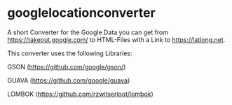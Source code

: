 # googlelocationconverter
A short Converter for the Google Data you can get from https://takeout.google.com/ to HTML-Files with a Link to https://latlong.net.

This converter uses the following Libraries:

GSON (https://github.com/google/gson/)

GUAVA (https://github.com/google/guava)

LOMBOK (https://github.com/rzwitserloot/lombok)
